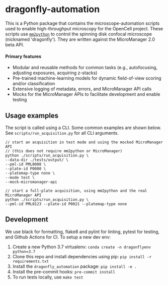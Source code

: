 # dragonfly-automation
This is a Python package that contains the microscope-automation scripts used to enable high-throughput microscopy for the OpenCell project. These scripts use [`mm2python`](https://github.com/czbiohub/mm2python) to control the spinning disk confocal microscope (nicknamed 'dragonfly'). They are written against the MicroManager 2.0 beta API.

#### Primary features
* Modular and reusable methods for common tasks (e.g., autofocusing, adjusting exposures, acquiring z-stacks)
* Pre-trained machine-learning models for dynamic field-of-view scoring and/or classification
* Extensive logging of metadata, errors, and MicroManager API calls
* Mocks for the MicroManager APIs to facilitate development and enable testing


## Usage examples
The script is called using a CLI. Some common examples are shown below. See `scripts/run_acquisition.py` for all CLI arguments.
```
// start an acquisition in test mode and using the mocked MicroManager API
// (this does not require mm2python or MicroManager)
python ./scripts/run_acquisition.py \
--data-dir ./tests/output/ \
--pml-id PML0000 \
--plate-id P0000 \
--platemap-type none \
--mode test \
--mock-micromanager-api

// start a full-plate acquisition, using mm2python and the real MicroManager API
python ./scripts/run_acquisition.py \
--pml-id PML0123 --plate-id P0021 --platemap-type none
```

## Development
We use black for formatting, flake8 and pylint for linting, pytest for testing, and Github Actions for CI. To setup a new dev env:

1) Create a new Python 3.7 virtualenv: `conda create -n dragonflyenv python=3.7`
2) Clone this repo and install dependencies using pip: `pip install -r requirements.txt`
3) Install the `dragonfly_automation` package: `pip install -e .`
4) Install the pre-commit hooks: `pre-commit install`
5) To run tests locally, use `make test`
